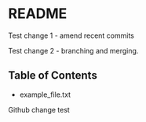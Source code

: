 # README #

Test change 1 - amend recent commits

Test change 2 - branching and merging.

## Table of Contents

- example_file.txt

Github change test

